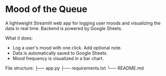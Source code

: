 # Mood of the Queue

A lightweight Streamlit web app for logging user moods and visualizing the data in real time. Backend is powered by Google Sheets.

What it does:
- Log a user's mood with one click. Add optional note.
- Data is automatically saved to Google Sheets.
- Mood frequency is visualized in a bar chart.

File structure:
├── app.py
├── requirements.txt
└── README.md
